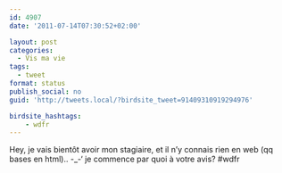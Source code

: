 ```yaml
---
id: 4907
date: '2011-07-14T07:30:52+02:00'

layout: post
categories:
  - Vis ma vie
tags:
  - tweet
format: status
publish_social: no
guid: 'http://tweets.local/?birdsite_tweet=91409310919294976'

birdsite_hashtags:
    - wdfr
---
```


Hey, je vais bientôt avoir mon stagiaire, et il n’y connais rien en web (qq bases en html).. -\_-‘ je commence par quoi à votre avis? #wdfr